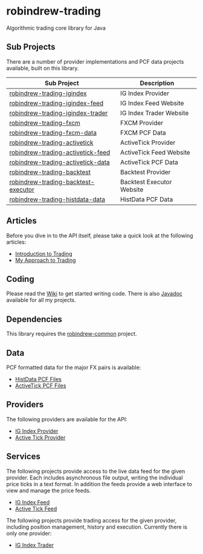 # robindrew-trading
Algorithmic trading core library for Java

## Sub Projects
There are a number of provider implementations and PCF data projects available, built on this library.

Sub Project | Description
------------ | -------------
[robindrew-trading-igindex](https://github.com/robindrew/robindrew-trading-igindex) | IG Index Provider
[robindrew-trading-igindex-feed](https://github.com/robindrew/robindrew-trading-igindex-feed) | IG Index Feed Website
[robindrew-trading-igindex-trader](https://github.com/robindrew/robindrew-trading-igindex-trader) | IG Index Trader Website
[robindrew-trading-fxcm](https://github.com/robindrew/robindrew-trading-fxcm) | FXCM Provider
[robindrew-trading-fxcm-data](https://github.com/robindrew/robindrew-trading-fxcm-data) | FXCM PCF Data
[robindrew-trading-activetick](https://github.com/robindrew/robindrew-trading-activetick) | ActiveTick Provider
[robindrew-trading-activetick-feed](https://github.com/robindrew/robindrew-trading-activetick-feed) | ActiveTick Feed Website
[robindrew-trading-activetick-data](https://github.com/robindrew/robindrew-trading-activetick-data) | ActiveTick PCF Data
[robindrew-trading-backtest](https://github.com/robindrew/robindrew-trading-backtest) | Backtest Provider
[robindrew-trading-backtest-executor](https://github.com/robindrew/robindrew-trading-backtest-executor) | Backtest Executor Website
[robindrew-trading-histdata-data](https://github.com/robindrew/robindrew-trading-histdata-data) | HistData PCF Data

## Articles
Before you dive in to the API itself, please take a quick look at the following articles:
* [Introduction to Trading](https://github.com/robindrew/robindrew-trading/wiki/Article:-Introduction-to-Trading)
* [My Approach to Trading](https://github.com/robindrew/robindrew-trading/wiki/Article:-My-Approach-to-Trading)

## Coding
Please read the [Wiki](https://github.com/robindrew/robindrew-trading/wiki) to get started writing code.
There is also [Javadoc](https://htmlpreview.github.io/?https://raw.githubusercontent.com/robindrew/robindrew-javadoc/master/docs/index.html?overview-summary.html) available for all my projects.

## Dependencies
This library requires the [robindrew-common](https://github.com/robindrew/robindrew-common) project.

## Data
PCF formatted data for the major FX pairs is available:
* [HistData PCF Files](https://github.com/robindrew/robindrew-trading-histdata-data)
* [ActiveTick PCF Files](https://github.com/robindrew/robindrew-trading-activetick-data)

## Providers
The following providers are available for the API:
* [IG Index Provider](https://github.com/robindrew/robindrew-trading-igindex)
* [Active Tick Provider](https://github.com/robindrew/robindrew-trading-activetick)

## Services
The following projects provide access to the live data feed for the given provider. Each includes asynchronous file output, writing the individual price ticks in a text format. In addition the feeds provide a web interface to view and manage the price feeds.
* [IG Index Feed](https://github.com/robindrew/robindrew-trading-igindex-feed)
* [Active Tick Feed](https://github.com/robindrew/robindrew-trading-activetick-feed)

The following projects provide trading access for the given provider, including position management, history and execution. Currently there is only one provider:
* [IG Index Trader](https://github.com/robindrew/robindrew-trading/wiki/Service:-IG-Index-Trader)

